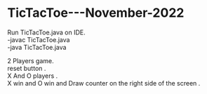 # TicTacToe---November-2022
Run TicTacToe.java on IDE.      
-javac TicTacToe.java                          
-java TicTacToe.java

2 Players game.                                
reset button .                                
X And O players .                    
X win and O win and Draw counter on the right side of the screen .


